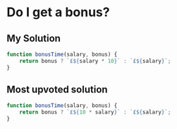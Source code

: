 # Do I get a bonus?

## My Solution

```javascript
function bonusTime(salary, bonus) {
    return bonus ? `£${salary * 10}` : `£${salary}`;
}
```

## Most upvoted solution

```javascript
function bonusTime(salary, bonus) {
    return bonus ? `£${10 * salary}` : `£${salary}`;
}
```
